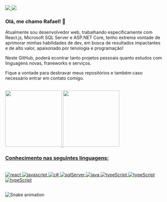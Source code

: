 <div>
  <a href='https://www.instagram.com/_medeirosrafael'>
    <img src='https://img.shields.io/badge/Instagram-E4405F?style=for-the-badge&logo=instagram&logoColor=white' target='_blank'/>
  </a>
  <a href='https://www.linkedin.com/in/rafael-da-silva-medeiros'>
    <img src='https://img.shields.io/badge/LinkedIn-0077B5?style=for-the-badge&logo=linkedin&logoColor=white' target='_blank'/>
  </a>
</div>

### Olá, me chamo Rafael! 🫡 

Atualmente sou desenvolvedor web, trabalhando especificamente com React.js, Microsoft SQL Server e ASP.NET Core, tenho extrema vontade de aprimorar minhas habilidades de dev, em busca de resultados impactantes e de alto valor, apaixonado por tenologia e programação!

Neste GitHub, poderá econtrar tanto projetos pessoais quanto estudos com linguagens novas, franeworks e serviços.

Fique a vontade para desbravar meus repositórios e também caso necessário entrar em contato comigo.

</br>

<div>
  <a href="https://github.com/medeiros-rafael">
  <img height="180em" src="https://github-readme-stats.vercel.app/api?username=medeiros-rafael&show_icons=true&theme=tokyonight&include_all_commits=true&count_private=true"/>
  <img height="180em" src="https://github-readme-stats.vercel.app/api/top-langs/?username=medeiros-rafael&layout=compact&langs_count=7&theme=tokyonight"/>
</div>

### Conhecimento nas seguintes linguagens:
  
<div style='display: inline_block'><br/>
  <a href='https://legacy.reactjs.org'>
    <img align='center' alt='react' src='https://img.shields.io/badge/React-20232A?style=for-the-badge&logo=react&logoColor=61DAFB' />
  </a>
  <a href='https://javascript.info'>
    <img align='center' alt='javascript' src='https://img.shields.io/badge/JavaScript-F7DF1E?style=for-the-badge&logo=javascript&logoColor=black' />
  </a>
  <a href='https://learn.microsoft.com/en-us/dotnet/csharp'>
    <img align='center' alt='c#' src='https://img.shields.io/badge/C%23-239120?style=for-the-badge&logo=c-sharp&logoColor=white' />
  </a>
  <a href='https://learn.microsoft.com/pt-br/sql/sql-server'>
    <img align='center' alt='sqlServer' src='https://img.shields.io/badge/Microsoft_SQL_Server-CC2927?style=for-the-badge&logo=microsoft-sql-server&logoColor=white' />
  </a>
  <a href='https://docs.oracle.com/en/java'>
    <img align='center' alt='java' src='https://img.shields.io/badge/Java-ED8B00?style=for-the-badge&logo=openjdk&logoColor=white' />
  </a>
  <a href='https://www.typescriptlang.org/docs'>
    <img align='center' alt='typeScript' src='https://img.shields.io/badge/TypeScript-007ACC?style=for-the-badge&logo=typescript&logoColor=white'>
  </a>
  <a href='https://learn.microsoft.com/en-us/cpp'>
    <img align='center' alt='typeScript' src='https://img.shields.io/badge/C%2B%2B-00599C?style=for-the-badge&logo=c%2B%2B&logoColor=white'>
  </a>
</div>
<div style='display: inline_block'>
  <a href='https://reactnative.dev'>
    <img align='center' alt='typeScript' src='https://img.shields.io/badge/React_Native-20232A?style=for-the-badge&logo=react&logoColor=61DAFB'>
  </a>
</div>

##

![Snake animation](https://github.com/medeiros-rafael/medeiros-rafael/blob/output/github-contribution-grid-snake.svg)

